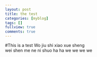 ```yaml
---
layout: post
title: the test
categories: [myblog]
tags: []
fullview: true
comments: true
---
```

#This is a test
Wo jiu shi xiao xue sheng  
wei shen me ne
ni shuo ha ha
we we we we  
